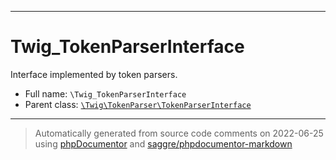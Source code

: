 ***

# Twig_TokenParserInterface

Interface implemented by token parsers.

* Full name: `\Twig_TokenParserInterface`
* Parent class: [`\Twig\TokenParser\TokenParserInterface`](./Twig/TokenParser/TokenParserInterface.md)

***
> Automatically generated from source code comments on 2022-06-25 using [phpDocumentor](http://www.phpdoc.org/) and [saggre/phpdocumentor-markdown](https://github.com/Saggre/phpDocumentor-markdown)
